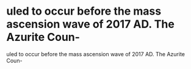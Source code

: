 # uled to occur before the mass ascension wave of 2017 AD. The Azurite Coun-

uled to occur before the mass ascension wave of 2017 AD. The Azurite Coun-